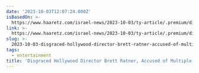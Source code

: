 ```yaml
---
date: '2023-10-03T12:07:24.000Z'
isBasedOn: >-
  https://www.haaretz.com/israel-news/2023-10-03/ty-article/.premium/disgraced-hollywood-director-brett-ratner-accused-of-rape-immigrates-to-israel/0000018a-f4f9-db7e-affb-f6fba0a30000
link: >-
  https://www.haaretz.com/israel-news/2023-10-03/ty-article/.premium/disgraced-hollywood-director-brett-ratner-accused-of-rape-immigrates-to-israel/0000018a-f4f9-db7e-affb-f6fba0a30000
slug: >-
  2023-10-03-disgraced-hollywood-director-brett-ratner-accused-of-multiple-counts-of-ra
tags:
  - entertainment
title: 'Disgraced Hollywood Director Brett Ratner, Accused of Multiple Counts of Ra'
---
```


